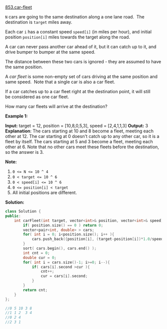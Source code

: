 [853.car-fleet](https://leetcode.com/problems/car-fleet/)  

`N` cars are going to the same destination along a one lane road.  The destination is `target` miles away.

Each car `i` has a constant speed `speed[i]` (in miles per hour), and initial position `position[i]` miles towards the target along the road.

A car can never pass another car ahead of it, but it can catch up to it, and drive bumper to bumper at the same speed.

The distance between these two cars is ignored - they are assumed to have the same position.

A _car fleet_ is some non-empty set of cars driving at the same position and same speed.  Note that a single car is also a car fleet.

If a car catches up to a car fleet right at the destination point, it will still be considered as one car fleet.

  
How many car fleets will arrive at the destination?

**Example 1:**

**Input:** target = 12, position = \[10,8,0,5,3\], speed = \[2,4,1,1,3\]
**Output:** 3
**Explanation**:
The cars starting at 10 and 8 become a fleet, meeting each other at 12.
The car starting at 0 doesn't catch up to any other car, so it is a fleet by itself.
The cars starting at 5 and 3 become a fleet, meeting each other at 6.
Note that no other cars meet these fleets before the destination, so the answer is 3.

  
**Note:**

1.  `0 <= N <= 10 ^ 4`
2.  `0 < target <= 10 ^ 6`
3.  `0 < speed[i] <= 10 ^ 6`
4.  `0 <= position[i] < target`
5.  All initial positions are different.  



**Solution:**  

```cpp
class Solution {
public:
    int carFleet(int target, vector<int>& position, vector<int>& speed) {
        if( position.size() == 0 ) return 0;
        vector<pair<int, double> > cars;
        for( int i = 0; i<position.size(); i++ ){
            cars.push_back({position[i], (target-position[i])*1.0/speed[i]});
        }
        sort( cars.begin(), cars.end() );
        int cnt = 0;
        double cur = 0;
        for( int i = cars.size()-1; i>=0; i--){
            if( cars[i].second >cur ){
                cnt++;
                cur = cars[i].second;
            }
        }
        return cnt;
    }
};

//0 5 10 3 8
//1 1 2  3 4
//0 2 4
//2 3 1 
```
      